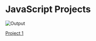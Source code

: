 # JavaScript Projects

![Output](https://user-images.githubusercontent.com/121287753/213361439-9de10298-2227-42b7-b319-80f6d35e7629.png)

[Project 1](./Javascript/DigitalClock/readme.md)
